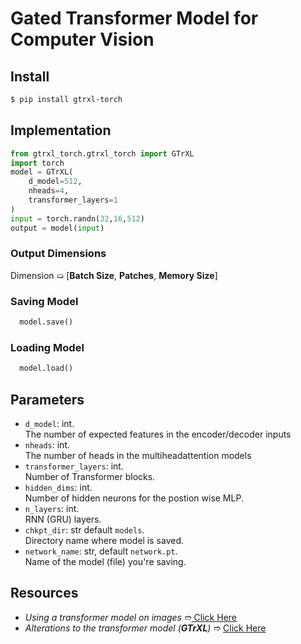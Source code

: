 # Gated Transformer Model for Computer Vision

## Install
```bash
$ pip install gtrxl-torch
```

## Implementation
```python
from gtrxl_torch.gtrxl_torch import GTrXL
import torch
model = GTrXL(
    d_model=512,
    nheads=4,
    transformer_layers=1
)
input = torch.randn(32,16,512)
output = model(input)
```

### Output Dimensions
   Dimension ➯ [**Batch Size**, **Patches**, **Memory Size**]
### Saving Model
```python
  model.save()
```
### Loading Model
```python
  model.load()
```

## Parameters
- `d_model`: int.  
The number of expected features in the encoder/decoder inputs
- `nheads`: int.  
The number of heads in the multiheadattention models 
- `transformer_layers`: int.  
Number of Transformer blocks.
- `hidden_dims`: int.  
Number of hidden neurons for the postion wise MLP. 
- `n_layers`: int.  
RNN (GRU) layers. 
- `chkpt_dir`: str  default `models`.  
Directory name where model is saved.
- `network_name`: str, default `network.pt`.  
Name of the model (file) you're saving.


## Resources
- *Using a transformer model on images* ➱[ Click Here](https://arxiv.org/abs/2010.11929)
- *Alterations to the transformer model (**GTrXL**)* ➱ [Click Here](https://arxiv.org/abs/1910.06764)

